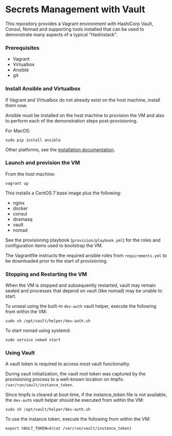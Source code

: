 # Secrets Management with Vault

This repository provides a Vagrant environment with HashiCorp Vault, Consul, Nomad
and supporting tools installed that can be used to demonstrate many aspects of a
typical "Hashistack".


### Prerequisites
* Vagrant
* Virtualbox
* Ansible
* git


### Install Ansible and Virtualbox

If Vagrant and Virtualbox do not already exist on the host machine, install them now.

Ansible must be installed on the host machine to provision the VM and also to perform
each of the demonstration steps post-provisioning.

For MacOS:
```
sudo pip install ansible
```

Other platforms, see the [installation documentation](http://docs.ansible.com/ansible/intro_installation.html).


### Launch and provision the VM

From the host machine:
```
vagrant up
```

This installs a CentOS 7 base image plus the following:
* nginx
* docker
* consul
* dnsmasq
* vault
* nomad

See the provisioning playbook (`provision/playbook.yml`) for the roles and configuration
items used to bootstrap the VM.

The Vagrantfile instructs the required ansible roles from `requirements.yml` to be
downloaded prior to the start of provisioning.


### Stopping and Restarting the VM

When the VM is stopped and subsequently restarted, vault may remain sealed and processes that depend on vault (like nomad) may be unable to start.

To unseal using the built-in `dev-auth` vault helper, execute the following from within the VM:
```
sudo sh /opt/vault/helper/dev-auth.sh
```

To start nomad using systemd:
```
sudo service nomad start
```


### Using Vault

A vault token is required to access most vault functionality.

During vault initialization, the vault root token was captured by
the provisioning process to a well-known location on tmpfs:
`/var/run/vault/instance_token`.

Since tmpfs is cleared at boot time, if the instance_token file
is not available, the `dev-auth` vault helper should be executed
from within the VM:
```
sudo sh /opt/vault/helper/dev-auth.sh
```

To use the instance token, execute the following from within the VM:
```
export VAULT_TOKEN=$(cat /var/run/vault/instance_token)
```
